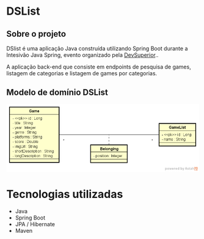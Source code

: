 # DSList



## Sobre o projeto


DSlist é uma aplicação Java construída utilizando Spring Boot durante a Intesivão Java Spring, evento organizado pela [DevSuperior](https://devsuperior.com "Site da DevSuperior")..

A aplicação back-end que consiste em endpoints de pesquisa de games, listagem de categorias e listagem de games por categorias.

## Modelo de domínio DSList

![Modelo de domínio DSList](https://raw.githubusercontent.com/devsuperior/java-spring-dslist/main/resources/dslist-model.png)

# Tecnologias utilizadas

- Java
- Spring Boot
- JPA / Hibernate
- Maven